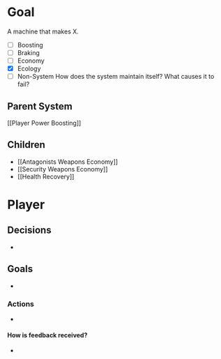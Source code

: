 # Goal
A machine that makes X.
- [ ] Boosting
- [ ] Braking
- [ ] Economy
- [x] Ecology
- [ ] Non-System
How does the system maintain itself? What causes it to fail?

## Parent System
[[Player Power Boosting]]
## Children
- [[Antagonists Weapons Economy]]
- [[Security Weapons Economy]]
- [[Health Recovery]]
# Player
## Decisions
- 
## Goals
- 
### Actions
- 
#### How is feedback received?
- 
